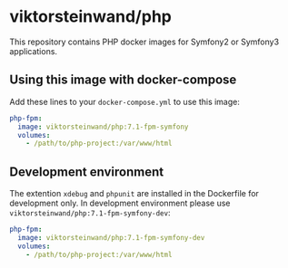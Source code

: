 # viktorsteinwand/php

This repository contains PHP docker images for Symfony2 or Symfony3 applications.

## Using this image with docker-compose

Add these lines to your `docker-compose.yml` to use this image:  

```yml
php-fpm:
  image: viktorsteinwand/php:7.1-fpm-symfony
  volumes:
    - /path/to/php-project:/var/www/html
```

## Development environment

The extention `xdebug` and `phpunit` are installed in the Dockerfile for development only. In development environment please use `viktorsteinwand/php:7.1-fpm-symfony-dev`:  

```yml
php-fpm:
  image: viktorsteinwand/php:7.1-fpm-symfony-dev
  volumes:
    - /path/to/php-project:/var/www/html
```
